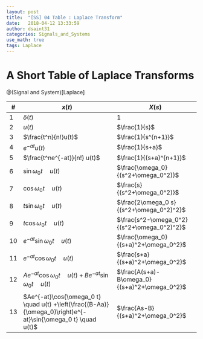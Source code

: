 ```yaml
---
layout: post
title:  "[SS] 04 Table : Laplace Transform"
date:   2018-04-12 13:33:59
author: dsaint31
categories: Signals_and_Systems
use_math: true
tags: Laplace
---
```


# A Short Table of Laplace Transforms 
@(Signal and System)[Laplace]

| # | $x(t)$             | $X(s)$ |
|---|--------------------|----------------------|
|1| $\delta(t)$ | $1$|
|2| $u(t)$ | $\frac{1}{s}$|
|3| $\frac{t^n}{n!}u(t)$ | $\frac{1}{s^{n+1}}$|
|4| $e^{-at} u(t)$ | $\frac{1}{s+a}$|
|5| $\frac{t^ne^{-at}}{n!} u(t)$ | $\frac{1}{(s+a)^{n+1}}$|
|6| $\sin{\omega_0 t} \quad u(t)$ | $\frac{\omega_0}{(s^2+\omega_0^2)}$|
|7| $\cos{\omega_0 t} \quad u(t)$ | $\frac{s}{(s^2+\omega_0^2)}$|
|8| $t\sin{\omega_0 t} \quad u(t)$ | $\frac{2\omega_0 s}{(s^2+\omega_0^2)^2}$|
|9| $t\cos{\omega_0 t} \quad u(t)$ | $\frac{s^2-\omega_0^2}{(s^2+\omega_0^2)^2}$|
|10| $e^{-at}\sin{\omega_0 t} \quad u(t)$ | $\frac{\omega_0}{(s+a)^2+\omega_0^2}$|
|11| $e^{-at}\cos{\omega_0 t} \quad u(t)$ | $\frac{s+a}{(s+a)^2+\omega_0^2}$|
|12| $Ae^{-at}\cos{\omega_0 t} \quad u(t) +Be^{-at}\sin{\omega_0 t} \quad u(t)$ | $\frac{A(s+a)-B\omega_0}{(s+a)^2+\omega_0^2}$|
|13| $Ae^{-at}\cos{\omega_0 t} \quad u(t) +\left(\frac{(B-Aa)}{\omega_0}\right)e^{-at}\sin{\omega_0 t} \quad u(t)$ | $\frac{As-B}{(s+a)^2+\omega_0^2}$|
